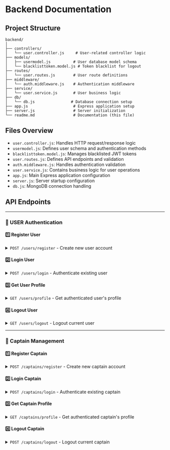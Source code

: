 # Backend Documentation

## Project Structure
```
backend/
│
├── controllers/
│   └── user.controller.js     # User-related controller logic
├── models/
│   ├── usermodel.js          # User database model schema
│   └── blacklisttoken.model.js # Token blacklist for logout
├── routes/
│   └── user.routes.js        # User route definitions
├── middleware/
│   └── auth.middleware.js    # Authentication middleware
├── service/
│   └── user.service.js       # User business logic
├── db/
│   └── db.js                # Database connection setup
├── app.js                    # Express application setup
├── server.js                 # Server initialization
└── readme.md                 # Documentation (this file)
```

## Files Overview

- `user.controller.js`: Handles HTTP request/response logic
- `usermodel.js`: Defines user schema and authentication methods
- `blacklisttoken.model.js`: Manages blacklisted JWT tokens
- `user.routes.js`: Defines API endpoints and validation
- `auth.middleware.js`: Handles authentication validation
- `user.service.js`: Contains business logic for user operations
- `app.js`: Main Express application configuration
- `server.js`: Server startup configuration
- `db.js`: MongoDB connection handling

## API Endpoints

---

### 🔐 USER Authentication

#### 1️⃣ Register User

<details>
<summary><code>POST /users/register</code> - Create new user account</summary>

**Request Body:**

```json
{
  "fullname": {
    "firstname": "string", // Required, min length: 3
    "lastname": "string" // Optional, min length: 3
  },
  "email": "string", // Required, valid email
  "password": "string" // Required, min length: 6
}
```

**Response:**

- ✅ Success (200):

```json
{
  "token": "JWT_TOKEN",
  "user": {
    "fullname": {
      "firstname": "string",
      "lastname": "string"
    },
    "email": "string",
    "_id": "string"
  }
}
```

- ❌ Error (400):

```json
{
  "errors": [
    {
      "msg": "Error message",
      "param": "field_name"
    }
  ]
}
```

**Validation Rules:**

- 📧 Email must be valid
- 📝 Firstname must be at least 3 characters long
- 🔑 Password must be at least 6 characters long
</details>

#### 2️⃣ Login User

<details>
<summary><code>POST /users/login</code> - Authenticate existing user</summary>

**Request Body:**

```json
{
  "email": "string", // Required, valid email
  "password": "string" // Required
}
```

**Response:**

- ✅ Success (200):

```json
{
  "token": "JWT_TOKEN",
  "user": {
    "fullname": {
      "firstname": "string",
      "lastname": "string"
    },
    "email": "string",
    "_id": "string"
  }
}
```

- ❌ Error (401):

```json
{
  "message": "Invalid credentials"
}
```

- ❌ Error (400):

```json
{
  "errors": [
    {
      "msg": "Error message",
      "param": "field_name"
    }
  ]
}
```

**Validation Rules:**

- 📧 Email must be valid
- 🔑 Password is required

**Notes:**

- 🎫 Returns JWT token for authenticated requests
- 🔒 User password is never returned in the response
- ⚠️ Invalid credentials will return a 401 status code
- ❌ Invalid request format will return a 400 status code
</details>

#### 3️⃣ Get User Profile

<details>
<summary><code>GET /users/profile</code> - Get authenticated user's profile</summary>

**Headers Required:**

```
Authorization: Bearer JWT_TOKEN
```

or

```
Cookie: token=JWT_TOKEN
```

**Response:**

- ✅ Success (200):

```json
{
  "fullname": {
    "firstname": "string",
    "lastname": "string"
  },
  "email": "string",
  "_id": "string"
}
```

- ❌ Error (401):

```json
{
  "message": "Unauthorized"
}
```

**Notes:**

- 🔒 Requires valid JWT token
- 🎫 Token can be sent via Authorization header or cookie
- ⚠️ Invalid/expired token will return 401 status code
</details>

#### 4️⃣ Logout User

<details>
<summary><code>GET /users/logout</code> - Logout current user</summary>

**Headers Required:**

```
Authorization: Bearer JWT_TOKEN
```

or

```
Cookie: token=JWT_TOKEN
```

**Response:**

- ✅ Success (200):

```json
{
  "message": "User Logged out"
}
```

- ❌ Error (401):

```json
{
  "message": "Unauthorized"
}
```

**What happens on logout:**

- 🔓 Clears authentication cookie
- ⛔ Adds token to blacklist
- 🚫 Blacklisted tokens cannot be reused
- ⏱️ Blacklisted tokens are automatically removed after 24 hours

**Notes:**

- 🔒 Requires valid JWT token
- 🎫 Token can be sent via Authorization header or cookie
- ⚠️ Invalid/expired token will return 401 status code
</details>

---

### 🚗 Captain Management

#### 1️⃣ Register Captain

<details>
<summary><code>POST /captains/register</code> - Create new captain account</summary>

**Request Body:**

```json
{
  "fullname": {
    "firstname": "string", // Required, min length: 3
    "lastname": "string" // Optional, min length: 3
  },
  "email": "string", // Required, valid email
  "password": "string", // Required, min length: 6
  "vehicle": {
    "color": "string", // Required, min length: 3
    "plate": "string", // Required, min length: 3
    "capacity": "number", // Required, min: 1
    "vehicleType": "string" // Required, enum: ["car", "auto", "motorcycle"]
  }
}
```

**Response:**

- ✅ Success (200):

```json
{
  "token": "JWT_TOKEN",
  "captain": {
    "fullname": {
      "firstname": "string",
      "lastname": "string"
    },
    "email": "string",
    "_id": "string",
    "vehicle": {
      "color": "string",
      "plate": "string",
      "capacity": "number",
      "vehicleType": "string"
    },
    "status": "inactive"
  }
}
```

- ❌ Error (400):

```json
{
  "errors": [
    {
      "msg": "Error message",
      "param": "field_name"
    }
  ]
}
```

**Validation Rules:**

- 📧 Email must be valid and unique
- 📝 Firstname must be at least 3 characters long
- 🔑 Password must be at least 6 characters long
- 🚗 Vehicle color must be at least 3 characters long
- 🚙 Vehicle plate must be at least 3 characters long
- 💺 Vehicle capacity must be at least 1
- 🚖 Vehicle type must be one of: car, auto, motorcycle
</details>

#### 2️⃣ Login Captain

<details>
<summary><code>POST /captains/login</code> - Authenticate existing captain</summary>

**Request Body:**

```json
{
  "email": "string", // Required, valid email
  "password": "string" // Required
}
```

**Response:**

- ✅ Success (200):

```json
{
  "token": "JWT_TOKEN",
  "user": {
    "fullname": {
      "firstname": "string",
      "lastname": "string"
    },
    "email": "string",
    "_id": "string",
    "vehicle": {
      "color": "string",
      "plate": "string",
      "capacity": "number",
      "vehicleType": "string"
    },
    "status": "string"
  }
}
```

- ❌ Error (401):

```json
{
  "message": "Invalid credentials"
}
```

**Validation Rules:**

- 📧 Email must be valid
- 🔑 Password is required

**Notes:**

- 🎫 Returns JWT token for authenticated requests
- 🔒 Password is never returned in the response
- ⚠️ Invalid credentials return 401 status code
</details>

#### 3️⃣ Get Captain Profile

<details>
<summary><code>GET /captains/profile</code> - Get authenticated captain's profile</summary>

**Headers Required:**

```
Authorization: Bearer JWT_TOKEN
```

or

```
Cookie: token=JWT_TOKEN
```

**Response:**

- ✅ Success (200):

```json
{
  "captain": {
    "fullname": {
      "firstname": "string",
      "lastname": "string"
    },
    "email": "string",
    "_id": "string",
    "vehicle": {
      "color": "string",
      "plate": "string",
      "capacity": "number",
      "vehicleType": "string"
    },
    "status": "string",
    "location": {
      "lat": "number",
      "lng": "number"
    }
  }
}
```

- ❌ Error (401):

```json
{
  "message": "Unauthorized"
}
```

**Notes:**

- 🔒 Requires valid JWT token
- 🎫 Token can be sent via Authorization header or cookie
- ⚠️ Invalid/expired token will return 401 status code
</details>

#### 4️⃣ Logout Captain

<details>
<summary><code>POST /captains/logout</code> - Logout current captain</summary>

**Headers Required:**

```
Authorization: Bearer JWT_TOKEN
```

or

```
Cookie: token=JWT_TOKEN
```

**Response:**

- ✅ Success (200):

```json
{
  "message": "Captain Logged out Successfully"
}
```

- ❌ Error (401):

```json
{
  "message": "Unauthorized"
}
```

**What happens on logout:**

- 🔓 Clears authentication cookie
- ⛔ Adds token to blacklist
- 🚫 Blacklisted tokens cannot be reused
- ⏱️ Blacklisted tokens are automatically removed after 24 hours

**Notes:**

- 🔒 Requires valid JWT token
- 🎫 Token can be sent via Authorization header or cookie
- ⚠️ Invalid/expired token will return 401 status code
</details>
